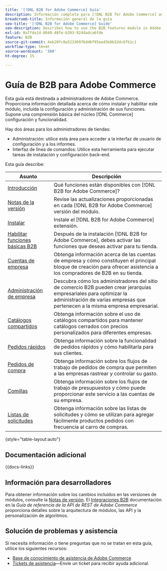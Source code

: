```yaml
---
title: '[!DNL B2B for Adobe Commerce] Guía'
description: Información completa para [!DNL B2B for Adobe Commerce] administradores, incluida la instalación y configuración.
breadcrumb-title: Información general de la guía
seo-title: '[!DNL B2B for Adobe Commerce] Guide'
seo-description: Describes how to use the B2B features module in Adobe Commerce.
exl-id: 8a7fda1d-0040-48fe-b393-9244adca6fde
feature: B2B
source-git-commit: 4eb20fc8a52330976dd6f95ea45b9b32dc6fb1c1
workflow-type: tm+mt
source-wordcount: '360'
ht-degree: 1%

---
```


# Guía de B2B para Adobe Commerce

Esta guía está destinada a administradores de Adobe Commerce. Proporciona información detallada acerca de cómo instalar y habilitar este módulo, incluida la configuración y administración de sus funciones. Supone una comprensión básica del núcleo [!DNL Commerce] configuración y funcionalidad.

Hay dos áreas para los administradores de tiendas:

- Administración: utilice esta área para acceder a la interfaz de usuario de configuración y a los informes.
- Interfaz de línea de comandos: Utilice esta herramienta para ejecutar tareas de instalación y configuración back-end.

Esta guía describe:

| Asunto | Descripción |
| ------- | ----------- |
| [Introducción](introduction.md) | Qué funciones están disponibles con [!DNL B2B for Adobe Commerce]? |
| [Notas de la versión](release-notes.md) | Revise las actualizaciones proporcionadas en cada [!DNL B2B for Adobe Commerce] versión del módulo. |
| [Instalar](install.md) | Instale el [!DNL B2B for Adobe Commerce] extensión. |
| [Habilitar funciones básicas B2B](enable-basic-features.md) | Después de la instalación [!DNL B2B for Adobe Commerce], debes activar las funciones que deseas activar para tu tienda. |
| [Cuentas de empresa](account-companies.md) | Obtenga información acerca de las cuentas de empresa y cómo constituyen el principal bloque de creación para ofrecer asistencia a los compradores de B2B en su tienda. |
| [Administración de empresa](manage-companies.md) | Descubra cómo los administradores del sitio de comercio B2B pueden crear jerarquías empresariales para optimizar la administración de varias empresas que pertenecen a la misma empresa empresarial. |
| [Catálogos compartidos](catalog-shared.md) | Obtenga información sobre el uso de catálogos compartidos para mantener catálogos cerrados con precios personalizados para diferentes empresas. |
| [Pedidos rápidos](quick-order.md) | Obtenga información sobre la funcionalidad de pedidos rápidos y cómo habilitarla para sus clientes. |
| [Pedidos de compra](purchase-order-flow.md) | Obtenga información sobre los flujos de trabajo de pedidos de compra que permiten a las empresas rastrear y controlar su gasto. |
| [Comillas](quotes.md) | Obtenga información sobre los flujos de trabajo de presupuestos y cómo puede proporcionar este servicio a las cuentas de su empresa. |
| [Listas de solicitudes](requisition-lists.md) | Obtenga información sobre las listas de solicitudes y cómo se utilizan para agregar fácilmente productos pedidos con frecuencia al carro de compras. |

{style="table-layout:auto"}

## Documentación adicional

{{docs-links}}

## Información para desarrolladores

Para obtener información sobre los cambios incluidos en las versiones de módulos, consulte la [Notas de versión](release-notes.md). El [Integraciones B2B](https://developer.adobe.com/commerce/webapi/rest/b2b/) documentación en la _Guía de referencia de la API de REST de Adobe Commerce_  proporciona detalles sobre la arquitectura de módulos, las API y la personalización de algoritmos.

## Solución de problemas y asistencia

Si necesita información o tiene preguntas que no se tratan en esta guía, utilice los siguientes recursos:

- [Base de conocimiento de asistencia de Adobe Commerce](https://experienceleague.adobe.com/docs/commerce-knowledge-base/kb/overview.html)
- [Tickets de asistencia](https://experienceleague.adobe.com/docs/commerce-knowledge-base/kb/help-center-guide/magento-help-center-user-guide.html#submit-ticket)—Envíe un ticket para recibir ayuda adicional.
